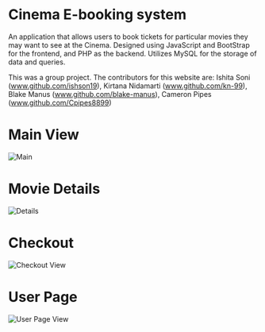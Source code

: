 # Cinema E-booking system

An application that allows users to book tickets for particular movies they may want to see at the Cinema. Designed using JavaScript and BootStrap for the frontend, and PHP as the backend. Utilizes MySQL for the storage of data and queries.
 
This was a group project. The contributors for this website are:
Ishita Soni (www.github.com/ishson19),
Kirtana Nidamarti (www.github.com/kn-99),
Blake Manus (www.github.com/blake-manus),
Cameron Pipes (www.github.com/Cpipes8899) 


# Main View
![Main](https://i.postimg.cc/Z5tCw4zx/movie1.png)

# Movie Details
![Details](https://i.postimg.cc/zfWm0Y5K/movie6.png)

# Checkout
![Checkout View](https://i.postimg.cc/C1Y27Zcp/movie12.png)

# User Page
![User Page View](https://i.postimg.cc/05V4Gymh/movie24.png)
